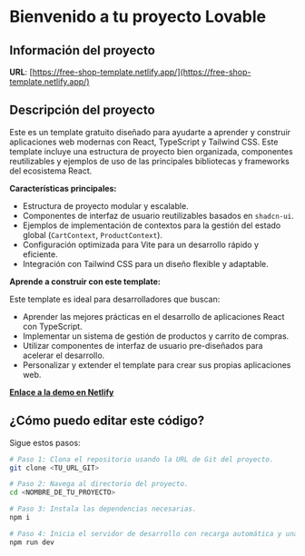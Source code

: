 # Bienvenido a tu proyecto Lovable

## Información del proyecto

**URL**: [https://free-shop-template.netlify.app/](https://free-shop-template.netlify.app/)

## Descripción del proyecto

Este es un template gratuito diseñado para ayudarte a aprender y construir aplicaciones web modernas con React, TypeScript y Tailwind CSS. Este template incluye una estructura de proyecto bien organizada, componentes reutilizables y ejemplos de uso de las principales bibliotecas y frameworks del ecosistema React.

**Características principales:**

*   Estructura de proyecto modular y escalable.
*   Componentes de interfaz de usuario reutilizables basados en `shadcn-ui`.
*   Ejemplos de implementación de contextos para la gestión del estado global (`CartContext`, `ProductContext`).
*   Configuración optimizada para Vite para un desarrollo rápido y eficiente.
*   Integración con Tailwind CSS para un diseño flexible y adaptable.

**Aprende a construir con este template:**

Este template es ideal para desarrolladores que buscan:

*   Aprender las mejores prácticas en el desarrollo de aplicaciones React con TypeScript.
*   Implementar un sistema de gestión de productos y carrito de compras.
*   Utilizar componentes de interfaz de usuario pre-diseñados para acelerar el desarrollo.
*   Personalizar y extender el template para crear sus propias aplicaciones web.

**[Enlace a la demo en Netlify](https://free-shop-template.netlify.app/)**

## ¿Cómo puedo editar este código?

Sigue estos pasos:

```sh
# Paso 1: Clona el repositorio usando la URL de Git del proyecto.
git clone <TU_URL_GIT>

# Paso 2: Navega al directorio del proyecto.
cd <NOMBRE_DE_TU_PROYECTO>

# Paso 3: Instala las dependencias necesarias.
npm i

# Paso 4: Inicia el servidor de desarrollo con recarga automática y una vista previa instantánea.
npm run dev
